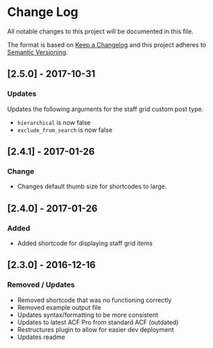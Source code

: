 # Change Log
All notable changes to this project will be documented in this file.

The format is based on [Keep a Changelog](http://keepachangelog.com/)
and this project adheres to [Semantic Versioning](http://semver.org/).

## [2.5.0] - 2017-10-31
### Updates
Updates the following arguments for the staff grid custom post type.

- `hierarchical` is now false
- `exclude_from_search` is now false

## [2.4.1] - 2017-01-26
### Change
- Changes default thumb size for shortcodes to large.

## [2.4.0] - 2017-01-26
### Added
- Added shortcode for displaying staff grid items

## [2.3.0] - 2016-12-16
### Removed / Updates
- Removed shortcode that was no functioning correctly
- Removed example output file
- Updates syntax/formatting to be more consistent
- Updates to latest ACF Pro from standard ACF (outdated)
- Restructures plugin to allow for easier dev deployment
- Updates readme
